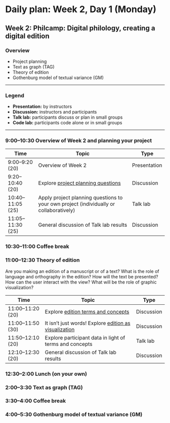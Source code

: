 # Daily plan: Week 2, Day 1 (Monday)

## Week 2: Philcamp: Digital philology, creating a digital edition

### Overview

* Project planning
* Text as graph (TAG)
* Theory of edition
* Gothenburg model of textual variance (GM)

______

### Legend

* **Presentation:** by instructors
* **Discussion:** instructors and participants
* **Talk lab:** participants discuss or plan in small groups
* **Code lab:** participants code alone or in small groups

______

### 9:00–10:30 Overview of Week 2 and planning your project

Time | Topic | Type
---- | ----  | ----
9:00–9:20 (20) | Overview of Week 2 | Presentation
9:20–10:40 (20) | Explore [project planning questions](project_planning.md) | Discussion
10:40–11:05 (25) | Apply project planning questions to your own project (individually or collaboratively) | Talk lab
11:05–11:30 (25) | General discussion of Talk lab results | Discussion

### 10:30–11:00 Coffee break

### 11:00–12:30 Theory of edition

Are you making an edition of a manuscript or of a text? What is the role of language and orthography in the edition? How will the text be presented? How can the user interact with the view? What will be the role of graphic visualization?

Time | Topic | Type
---- | ----  | ----
11:00–11:20 (20) | Explore [edition terms and concepts](edition_terms_and_concepts.md) | Discussion
11:00–11:50 (30) | It isn’t just words! Explore [edition as visualization](sample_visualizations.md) | Discussion
11:50–12:10 (20) | Explore participant data in light of terms and concepts | Talk lab
12:10–12:30 (20) | General discussion of Talk lab results | Discussion

### 12:30–2:00 Lunch (on your own)

### 2:00–3:30 Text as graph (TAG)

### 3:30–4:00 Coffee break

### 4:00–5:30 Gothenburg model of textual variance (GM)

